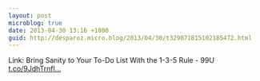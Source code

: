 ```yaml
---
layout: post
microblog: true
date: 2013-04-30 13:16 +1000
guid: http://desparoz.micro.blog/2013/04/30/t329071815102185472.html
---
```

Link: Bring Sanity to Your To-Do List With the 1-3-5 Rule - 99U [t.co/9JdhTrnfl...](http://t.co/9JdhTrnflc)
